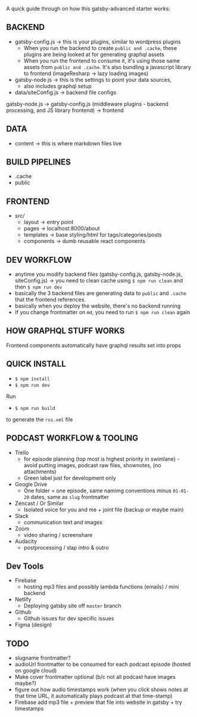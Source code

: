 A quick guide through on how this gatsby-advanced starter works:

## BACKEND

- gatsby-config.js -> this is your plugins, similar to wordpress plugins
  - When you run the backend to create `public and .cache`, these plugins are being looked at for generating graphql assets
  - When you run the frontend to consume it, it's using those same assets from `public and .cache`. It's also bundling a javascript library to frontend (imageResharp -> lazy loading images)
- gatsby-node.js -> this is the settings to point your data sources, 
  - also includes graphql setup
- data/siteConfig.js -> backend file configs

gatsby-node.js -> gatsby-config.js (middleware plugins - backend processing, and JS library frontend) -> frontend

## DATA

- content -> this is where markdown files live

## BUILD PIPELINES

- .cache 
- public 

## FRONTEND

- src/
  - layout -> entry point
  - pages -> localhost:8000/about
  - templates -> base styling/html for tags/categories/posts
  - components -> dumb reusable react components

## DEV WORKFLOW

- anytime you modify backend files (gatsby-config.js, gatsby-node.js, siteConfig.js) -> you need to clean cache using `$ npm run clean` and then `$ npm run dev`
- basically the 3 backend files are generating data to `public` and `.cache` that the frontend references.
- basically when you deploy the website, there's no backend running
- If you change frontmatter on `md`, you need to run `$ npm run clean` again

## HOW GRAPHQL STUFF WORKS

Frontend components automatically have graphql results set into props

## QUICK INSTALL

- `$ npm install`
- `$ npm run dev`

Run

- `$ npm run build`

to generate the `rss.xml` file

## PODCAST WORKFLOW & TOOLING

- Trello
  - for episode planning (top most is highest priority in swimlane) - avoid putting images, podcast raw files, shownotes, (no attachments)
  - Green label just for development only
- Google Drive
  - One folder = one episode, same namimg conventions minus `01-01-20` dates, same as `slug` frontmatter
- Zencast / Or Similar
  - Isolated voice for you and me + joint file (backup or maybe main)
- Slack
  - communication text and images
- Zoom
  - video sharing / screenshare
- Audacity
  - postprocessing / slap intro & outro

## Dev Tools

- Firebase
  - hosting mp3 files and possibly lambda functions (emails) / mini backend
- Netlify
  - Deploying gatsby site off `master` branch
- Github
  - Github issues for dev specific issues
- Figma (design)

## TODO

- slugname frontmatter?
- audioUrl frontmatter to be consumed for each podcast episode (hosted on google cloud)
- Make cover frontmatter optional (b/c not all podcast have images maybe?)
- figure out how audio timestamps work (when you click shows notes at that time URL, it automatically plays podcast at that time-stamp)
- Firebase add mp3 file + preview that file into website in gatsby + try timestamps